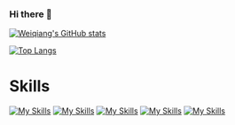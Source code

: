 ### Hi there 👋

<!--
**WeiqiangYu0528/WeiqiangYu0528** is a ✨ _special_ ✨ repository because its `README.md` (this file) appears on your GitHub profile.

Here are some ideas to get you started:

- 🔭 I’m currently working on ...
- 🌱 I’m currently learning ...
- 👯 I’m looking to collaborate on ...
- 🤔 I’m looking for help with ...
- 💬 Ask me about ...
- 📫 How to reach me: ...
- 😄 Pronouns: ...
- ⚡ Fun fact: ...
-->


[![Weiqiang's GitHub stats](https://github-readme-stats.vercel.app/api?username=WeiqiangYu0528)](https://github.com/anuraghazra/github-readme-stats)


[![Top Langs](https://github-readme-stats.vercel.app/api/top-langs/?username=WeiqiangYu0528&size_weight=0.25&count_weight=0.75&hide=css,html,c,CMake,Makefile,Shell)](https://github.com/anuraghazra/github-readme-stats)

# Skills
[![My Skills](https://skillicons.dev/icons?i=bash,c,cpp,go,java,lua,nodejs,php,py,js,ts,r,matlab)](https://skillicons.dev)
[![My Skills](https://skillicons.dev/icons?i=html,css,bootstrap,d3,django,jest,jquery,maven,nextjs,react,spring,tailwind,threejs)](https://skillicons.dev)
[![My Skills](https://skillicons.dev/icons?i=elasticsearch,firebase,mongodb,mysql,postgres,redis,sqlite)](https://skillicons.dev)
[![My Skills](https://skillicons.dev/icons?i=aws,docker,gcp,jenkins,kubernetes,openshift)](https://skillicons.dev)
[![My Skills](https://skillicons.dev/icons?i=pytorch,sklearn,tensorflow,git,linux,latex,md,postman,ps,blender)](https://skillicons.dev)
